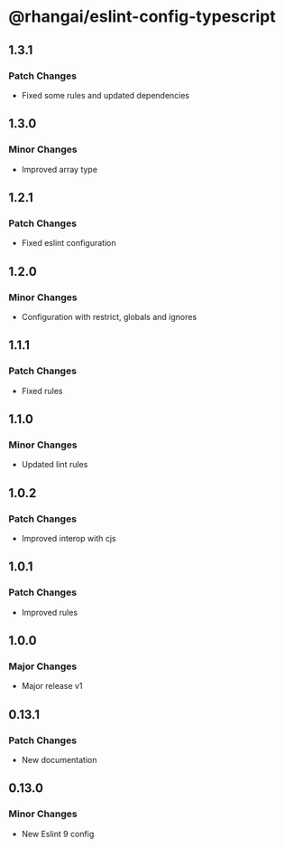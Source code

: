 # @rhangai/eslint-config-typescript

## 1.3.1

### Patch Changes

- Fixed some rules and updated dependencies

## 1.3.0

### Minor Changes

- Improved array type

## 1.2.1

### Patch Changes

- Fixed eslint configuration

## 1.2.0

### Minor Changes

- Configuration with restrict, globals and ignores

## 1.1.1

### Patch Changes

- Fixed rules

## 1.1.0

### Minor Changes

- Updated lint rules

## 1.0.2

### Patch Changes

- Improved interop with cjs

## 1.0.1

### Patch Changes

- Improved rules

## 1.0.0

### Major Changes

- Major release v1

## 0.13.1

### Patch Changes

- New documentation

## 0.13.0

### Minor Changes

- New Eslint 9 config
